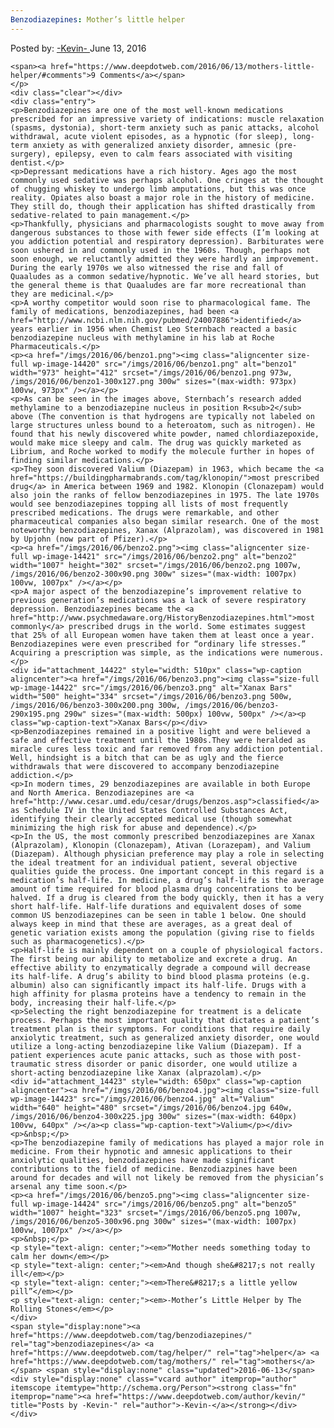 ```yaml
---
Benzodiazepines: Mother’s little helper
---
```

<article class="post-listing post-14419 post type-post status-publish format-standard has-post-thumbnail hentry  tag-benzodiazepines tag-helper tag-mothers">
    <div class="post-inner">
        <span>Posted by: <a href="https://www.deepdotweb.com/author/kevin/" title="">-Kevin- </a></span>
    <span>June 13, 2016</span>
    
    <span><a href="https://www.deepdotweb.com/2016/06/13/mothers-little-helper/#comments">9 Comments</a></span>
    </p>
    <div class="clear"></div>
    <div class="entry">
    <p>Benzodiazepines are one of the most well-known medications prescribed for an impressive variety of indications: muscle relaxation (spasms, dystonia), short-term anxiety such as panic attacks, alcohol withdrawal, acute violent episodes, as a hypnotic (for sleep), long-term anxiety as with generalized anxiety disorder, amnesic (pre-surgery), epilepsy, even to calm fears associated with visiting dentist.</p>
    <p>Depressant medications have a rich history. Ages ago the most commonly used sedative was perhaps alcohol. One cringes at the thought of chugging whiskey to undergo limb amputations, but this was once reality. Opiates also boast a major role in the history of medicine. They still do, though their application has shifted drastically from sedative-related to pain management.</p>
    <p>Thankfully, physicians and pharmacologists sought to move away from dangerous substances to those with fewer side effects (I’m looking at you addiction potential and respiratory depression). Barbiturates were soon ushered in and commonly used in the 1960s. Though, perhaps not soon enough, we reluctantly admitted they were hardly an improvement. During the early 1970s we also witnessed the rise and fall of Quaaludes as a common sedative/hypnotic. We’ve all heard stories, but the general theme is that Quaaludes are far more recreational than they are medicinal.</p>
    <p>A worthy competitor would soon rise to pharmacological fame. The family of medications, benzodiazepines, had been <a href="http://www.ncbi.nlm.nih.gov/pubmed/24007886">identified</a> years earlier in 1956 when Chemist Leo Sternbach reacted a basic benzodiazepine nucleus with methylamine in his lab at Roche Pharmaceuticals.</p>
    <p><a href="/imgs/2016/06/benzo1.png"><img class="aligncenter size-full wp-image-14420" src="/imgs/2016/06/benzo1.png" alt="benzo1" width="973" height="412" srcset="/imgs/2016/06/benzo1.png 973w, /imgs/2016/06/benzo1-300x127.png 300w" sizes="(max-width: 973px) 100vw, 973px" /></a></p>
    <p>As can be seen in the images above, Sternbach’s research added methylamine to a benzodiazepine nucleus in position R<sub>2</sub> above (The convention is that hydrogens are typically not labeled on large structures unless bound to a heteroatom, such as nitrogen). He found that his newly discovered white powder, named chlordiazepoxide, would make mice sleepy and calm. The drug was quickly marketed as Librium, and Roche worked to modify the molecule further in hopes of finding similar medications.</p>
    <p>They soon discovered Valium (Diazepam) in 1963, which became the <a href="https://buildingpharmabrands.com/tag/klonopin/">most prescribed drug</a> in America between 1969 and 1982. Klonopin (Clonazepam) would also join the ranks of fellow benzodiazepines in 1975. The late 1970s would see benzodiazepines topping all lists of most frequently prescribed medications. The drugs were remarkable, and other pharmaceutical companies also began similar research. One of the most noteworthy benzodiazepines, Xanax (Alprazolam), was discovered in 1981 by Upjohn (now part of Pfizer).</p>
    <p><a href="/imgs/2016/06/benzo2.png"><img class="aligncenter size-full wp-image-14421" src="/imgs/2016/06/benzo2.png" alt="benzo2" width="1007" height="302" srcset="/imgs/2016/06/benzo2.png 1007w, /imgs/2016/06/benzo2-300x90.png 300w" sizes="(max-width: 1007px) 100vw, 1007px" /></a></p>
    <p>A major aspect of the benzodiazepine’s improvement relative to previous generation’s medications was a lack of severe respiratory depression. Benzodiazepines became the <a href="http://www.psychmedaware.org/HistoryBenzodiazepines.html">most commonly</a> prescribed drugs in the world. Some estimates suggest that 25% of all European women have taken them at least once a year. Benzodiazepines were even prescribed for “ordinary life stresses.” Acquiring a prescription was simple, as the indications were numerous.</p>
    <div id="attachment_14422" style="width: 510px" class="wp-caption aligncenter"><a href="/imgs/2016/06/benzo3.png"><img class="size-full wp-image-14422" src="/imgs/2016/06/benzo3.png" alt="Xanax Bars" width="500" height="334" srcset="/imgs/2016/06/benzo3.png 500w, /imgs/2016/06/benzo3-300x200.png 300w, /imgs/2016/06/benzo3-290x195.png 290w" sizes="(max-width: 500px) 100vw, 500px" /></a><p class="wp-caption-text">Xanax Bars</p></div>
    <p>Benzodiazepines remained in a positive light and were believed a safe and effective treatment until the 1980s.They were heralded as miracle cures less toxic and far removed from any addiction potential. Well, hindsight is a bitch that can be as ugly and the fierce withdrawals that were discovered to accompany benzodiazepine addiction.</p>
    <p>In modern times, 29 benzodiazepines are available in both Europe and North America. Benzodiazepines are <a href="http://www.cesar.umd.edu/cesar/drugs/benzos.asp">classified</a> as Schedule IV in the United States Controlled Substances Act, identifying their clearly accepted medical use (though somewhat minimizing the high risk for abuse and dependence).</p>
    <p>In the US, the most commonly prescribed benzodiazepines are Xanax (Alprazolam), Klonopin (Clonazepam), Ativan (Lorazepam), and Valium (Diazepam). Although physician preference may play a role in selecting the ideal treatment for an individual patient, several objective qualities guide the process. One important concept in this regard is a medication’s half-life. In medicine, a drug’s half-life is the average amount of time required for blood plasma drug concentrations to be halved. If a drug is cleared from the body quickly, then it has a very short half-life. Half-life durations and equivalent doses of some common US benzodiazepines can be seen in table 1 below. One should always keep in mind that these are averages, as a great deal of genetic variation exists among the population (giving rise to fields such as pharmacogenetics).</p>
    <p>Half-life is mainly dependent on a couple of physiological factors. The first being our ability to metabolize and excrete a drug. An effective ability to enzymatically degrade a compound will decrease its half-life. A drug’s ability to bind blood plasma proteins (e.g. albumin) also can significantly impact its half-life. Drugs with a high affinity for plasma proteins have a tendency to remain in the body, increasing their half-life.</p>
    <p>Selecting the right benzodiazepine for treatment is a delicate process. Perhaps the most important quality that dictates a patient’s treatment plan is their symptoms. For conditions that require daily anxiolytic treatment, such as generalized anxiety disorder, one would utilize a long-acting benzodiazepine like Valium (Diazepam). If a patient experiences acute panic attacks, such as those with post-traumatic stress disorder or panic disorder, one would utilize a short-acting benzodiazepine like Xanax (alprazolam).</p>
    <div id="attachment_14423" style="width: 650px" class="wp-caption aligncenter"><a href="/imgs/2016/06/benzo4.jpg"><img class="size-full wp-image-14423" src="/imgs/2016/06/benzo4.jpg" alt="Valium" width="640" height="480" srcset="/imgs/2016/06/benzo4.jpg 640w, /imgs/2016/06/benzo4-300x225.jpg 300w" sizes="(max-width: 640px) 100vw, 640px" /></a><p class="wp-caption-text">Valium</p></div>
    <p>&nbsp;</p>
    <p>The benzodiazepine family of medications has played a major role in medicine. From their hypnotic and amnesic applications to their anxiolytic qualities, benzodiazepines have made significant contributions to the field of medicine. Benzodiazpines have been around for decades and will not likely be removed from the physician’s arsenal any time soon.</p>
    <p><a href="/imgs/2016/06/benzo5.png"><img class="aligncenter size-full wp-image-14424" src="/imgs/2016/06/benzo5.png" alt="benzo5" width="1007" height="323" srcset="/imgs/2016/06/benzo5.png 1007w, /imgs/2016/06/benzo5-300x96.png 300w" sizes="(max-width: 1007px) 100vw, 1007px" /></a></p>
    <p>&nbsp;</p>
    <p style="text-align: center;"><em>“Mother needs something today to calm her down</em></p>
    <p style="text-align: center;"><em>And though she&#8217;s not really ill</em></p>
    <p style="text-align: center;"><em>There&#8217;s a little yellow pill”</em></p>
    <p style="text-align: center;"><em>-Mother’s Little Helper by The Rolling Stones</em></p>
    </div>
    <span style="display:none"><a href="https://www.deepdotweb.com/tag/benzodiazepines/" rel="tag">benzodiazepines</a> <a href="https://www.deepdotweb.com/tag/helper/" rel="tag">helper</a> <a href="https://www.deepdotweb.com/tag/mothers/" rel="tag">mothers</a></span> <span style="display:none" class="updated">2016-06-13</span>
    <div style="display:none" class="vcard author" itemprop="author" itemscope itemtype="http://schema.org/Person"><strong class="fn" itemprop="name"><a href="https://www.deepdotweb.com/author/kevin/" title="Posts by -Kevin-" rel="author">-Kevin-</a></strong></div>
    </div>
</article>

